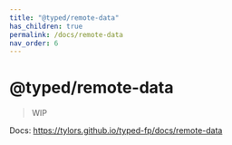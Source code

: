 ```yaml
---
title: "@typed/remote-data"
has_children: true
permalink: /docs/remote-data
nav_order: 6
---
```


# @typed/remote-data

> WIP

Docs: https://tylors.github.io/typed-fp/docs/remote-data

